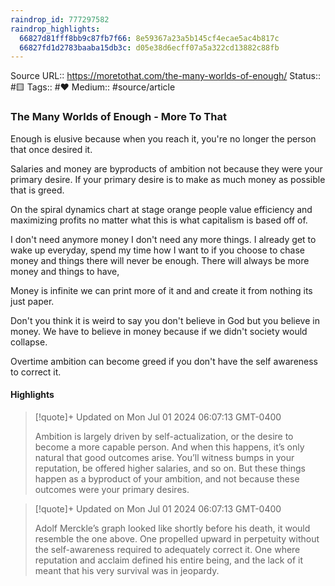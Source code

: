 ```yaml
---
raindrop_id: 777297582
raindrop_highlights:
  66827d81fff8bb9c87fb7f66: 8e59367a23a5b145cf4ecae5ac4b817c
  66827fd1d2783baaba15db3c: d05e38d6ecff07a5a322cd13882c88fb
---
```


Source URL:: https://moretothat.com/the-many-worlds-of-enough/
Status:: #🟨 
Tags:: #❤️ 
Medium:: #source/article


### The Many Worlds of Enough - More To That

Enough is elusive because when you reach it, you're no longer the person that once desired it.


Salaries and money are byproducts of ambition not because they were your primary desire.
If your primary desire is to make as much money as possible that is greed.

On the spiral dynamics chart at stage orange people value efficiency and maximizing profits no matter what this is what capitalism is based off of.

  
I don't need anymore money I don't need any more things. I already get to wake up everyday, spend my time how I want to if you choose to chase money and things there will never be enough. There will always be more money and things to have, 

Money is infinite we can print more of it and and create it from nothing its just paper.

Don't you think it is weird to say you don't believe in God but you believe in money. We have to believe in money because if we didn't society would collapse.

  
Overtime ambition can become greed if you don't have the self awareness to correct it.


#### Highlights

> [!quote]+ Updated on Mon Jul 01 2024 06:07:13 GMT-0400
>
> Ambition is largely driven by self-actualization, or the desire to become a more capable person. And when this happens, it’s only natural that good outcomes arise. You’ll witness bumps in your reputation, be offered higher salaries, and so on. But these things happen as a byproduct of your ambition, and not because these outcomes were your primary desires.

> [!quote]+ Updated on Mon Jul 01 2024 06:07:13 GMT-0400
>
> Adolf Merckle’s graph looked like shortly before his death, it would resemble the one above. One propelled upward in perpetuity without the self-awareness required to adequately correct it. One where reputation and acclaim defined his entire being, and the lack of it meant that his very survival was in jeopardy.
